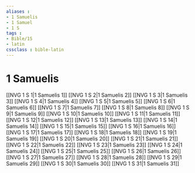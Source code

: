 ```yaml
---
aliases : 
- 1 Samuelis
- 1 Samuel
- 1 S
tags : 
- Bible/1S
- latin
cssclass : bible-latin
---
```


# 1 Samuelis

[[NVG 1 S 1|1 Samuelis 1]]
[[NVG 1 S 2|1 Samuelis 2]]
[[NVG 1 S 3|1 Samuelis 3]]
[[NVG 1 S 4|1 Samuelis 4]]
[[NVG 1 S 5|1 Samuelis 5]]
[[NVG 1 S 6|1 Samuelis 6]]
[[NVG 1 S 7|1 Samuelis 7]]
[[NVG 1 S 8|1 Samuelis 8]]
[[NVG 1 S 9|1 Samuelis 9]]
[[NVG 1 S 10|1 Samuelis 10]]
[[NVG 1 S 11|1 Samuelis 11]]
[[NVG 1 S 12|1 Samuelis 12]]
[[NVG 1 S 13|1 Samuelis 13]]
[[NVG 1 S 14|1 Samuelis 14]]
[[NVG 1 S 15|1 Samuelis 15]]
[[NVG 1 S 16|1 Samuelis 16]]
[[NVG 1 S 17|1 Samuelis 17]]
[[NVG 1 S 18|1 Samuelis 18]]
[[NVG 1 S 19|1 Samuelis 19]]
[[NVG 1 S 20|1 Samuelis 20]]
[[NVG 1 S 21|1 Samuelis 21]]
[[NVG 1 S 22|1 Samuelis 22]]
[[NVG 1 S 23|1 Samuelis 23]]
[[NVG 1 S 24|1 Samuelis 24]]
[[NVG 1 S 25|1 Samuelis 25]]
[[NVG 1 S 26|1 Samuelis 26]]
[[NVG 1 S 27|1 Samuelis 27]]
[[NVG 1 S 28|1 Samuelis 28]]
[[NVG 1 S 29|1 Samuelis 29]]
[[NVG 1 S 30|1 Samuelis 30]]
[[NVG 1 S 31|1 Samuelis 31]]
